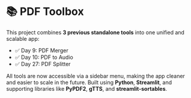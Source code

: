 # 📚 PDF Toolbox

This project combines **3 previous standalone tools** into one unified and scalable app:

- ✅ Day 9: PDF Merger
- ✅ Day 10: PDF to Audio
- ✅ Day 27: PDF Splitter

All tools are now accessible via a sidebar menu, making the app cleaner and easier to scale in the future. Built using **Python**, **Streamlit**, and supporting libraries like **PyPDF2**, **gTTS**, and **streamlit-sortables**.
